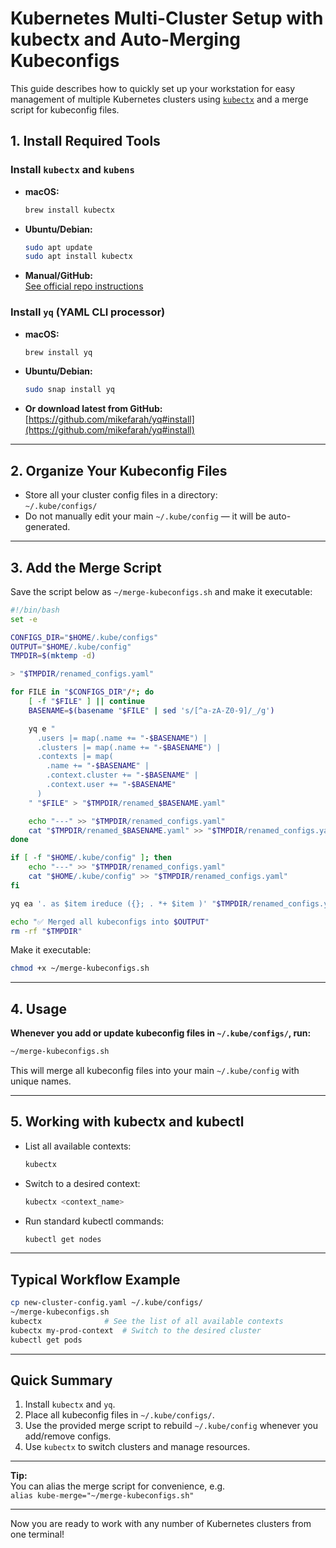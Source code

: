 # Kubernetes Multi-Cluster Setup with kubectx and Auto-Merging Kubeconfigs

This guide describes how to quickly set up your workstation for easy management of multiple Kubernetes clusters using [`kubectx`](https://github.com/ahmetb/kubectx) and a merge script for kubeconfig files.


## 1. Install Required Tools

### Install `kubectx` and `kubens`

- **macOS:**
  ```sh
  brew install kubectx
  ```

- **Ubuntu/Debian:**
  ```sh
  sudo apt update
  sudo apt install kubectx
  ```

- **Manual/GitHub:**  
  [See official repo instructions](https://github.com/ahmetb/kubectx)



### Install `yq` (YAML CLI processor)

- **macOS:**
  ```sh
  brew install yq
  ```
- **Ubuntu/Debian:**
  ```sh
  sudo snap install yq
  ```
- **Or download latest from GitHub:**  
  [https://github.com/mikefarah/yq#install](https://github.com/mikefarah/yq#install)

---

## 2. Organize Your Kubeconfig Files

- Store all your cluster config files in a directory:  
  `~/.kube/configs/`
- Do not manually edit your main `~/.kube/config` — it will be auto-generated.

---

## 3. Add the Merge Script

Save the script below as `~/merge-kubeconfigs.sh` and make it executable:

```bash
#!/bin/bash
set -e

CONFIGS_DIR="$HOME/.kube/configs"
OUTPUT="$HOME/.kube/config"
TMPDIR=$(mktemp -d)

> "$TMPDIR/renamed_configs.yaml"

for FILE in "$CONFIGS_DIR"/*; do
    [ -f "$FILE" ] || continue
    BASENAME=$(basename "$FILE" | sed 's/[^a-zA-Z0-9]/_/g')

    yq e "
      .users |= map(.name += "-$BASENAME") |
      .clusters |= map(.name += "-$BASENAME") |
      .contexts |= map(
        .name += "-$BASENAME" |
        .context.cluster += "-$BASENAME" |
        .context.user += "-$BASENAME"
      )
    " "$FILE" > "$TMPDIR/renamed_$BASENAME.yaml"

    echo "---" >> "$TMPDIR/renamed_configs.yaml"
    cat "$TMPDIR/renamed_$BASENAME.yaml" >> "$TMPDIR/renamed_configs.yaml"
done

if [ -f "$HOME/.kube/config" ]; then
    echo "---" >> "$TMPDIR/renamed_configs.yaml"
    cat "$HOME/.kube/config" >> "$TMPDIR/renamed_configs.yaml"
fi

yq ea '. as $item ireduce ({}; . *+ $item )' "$TMPDIR/renamed_configs.yaml" > "$OUTPUT"

echo "✅ Merged all kubeconfigs into $OUTPUT"
rm -rf "$TMPDIR"
```

Make it executable:
```sh
chmod +x ~/merge-kubeconfigs.sh
```

---

## 4. Usage

**Whenever you add or update kubeconfig files in `~/.kube/configs/`, run:**
```sh
~/merge-kubeconfigs.sh
```
This will merge all kubeconfig files into your main `~/.kube/config` with unique names.

---

## 5. Working with kubectx and kubectl

- List all available contexts:
  ```sh
  kubectx
  ```
- Switch to a desired context:
  ```sh
  kubectx <context_name>
  ```
- Run standard kubectl commands:
  ```sh
  kubectl get nodes
  ```

---

## Typical Workflow Example

```sh
cp new-cluster-config.yaml ~/.kube/configs/
~/merge-kubeconfigs.sh
kubectx              # See the list of all available contexts
kubectx my-prod-context  # Switch to the desired cluster
kubectl get pods
```

---

## Quick Summary

1. Install `kubectx` and `yq`.
2. Place all kubeconfig files in `~/.kube/configs/`.
3. Use the provided merge script to rebuild `~/.kube/config` whenever you add/remove configs.
4. Use `kubectx` to switch clusters and manage resources.

---

**Tip:**  
You can alias the merge script for convenience, e.g.  
`alias kube-merge="~/merge-kubeconfigs.sh"`

---

Now you are ready to work with any number of Kubernetes clusters from one terminal!

  
